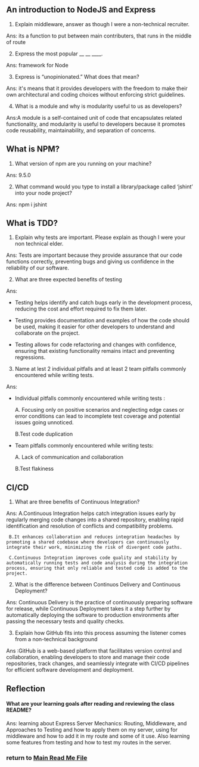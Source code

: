 ## An introduction to NodeJS and Express

1. Explain middleware, answer as though I were a non-technical recruiter.

Ans: its a function to put between main contributers, that runs in the middle of route 

2. Express the most popular __ __ ____.

Ans: framework for Node

3. Express is “unopinionated.” What does that mean?

Ans: it's means that it provides developers with the freedom to make their own architectural and coding choices without enforcing strict guidelines.

4. What is a module and why is modularity useful to us as developers?

Ans:A module is a self-contained unit of code that encapsulates related functionality, and modularity is useful to developers because it promotes code reusability, maintainability, and separation of concerns.


## What is NPM?

1. What version of npm are you running on your machine?

Ans: 9.5.0

2. What command would you type to install a library/package called ‘jshint’ into your node project?

Ans: npm i jshint


## What is TDD?

1. Explain why tests are important. Please explain as though I were your non technical elder.

Ans: Tests are important because they provide assurance that our code functions correctly, preventing bugs and giving us confidence in the reliability of our software.

2. What are three expected benefits of testing

Ans:
- Testing helps identify and catch bugs early in the development process, reducing the cost and effort required to fix them later.

- Testing provides documentation and examples of how the code should be used, making it easier for other developers to understand and collaborate on the project.
- Testing allows for code refactoring and changes with confidence, ensuring that existing functionality remains intact and preventing regressions.

3. Name at lest 2 individual pitfalls and at least 2 team pitfalls commonly encountered while writing tests.

Ans:
- Individual pitfalls commonly encountered while writing tests :

    A. Focusing only on positive scenarios and neglecting edge cases or error conditions can lead to incomplete test coverage and potential issues going unnoticed.

    B.Test code duplication

- Team pitfalls commonly encountered while writing tests: 

    A. Lack of communication and collaboration

    B.Test flakiness

## CI/CD

1. What are three benefits of Continuous Integration?
     
 Ans:
     A.Continuous Integration helps catch integration issues early by regularly merging code changes into a shared repository, enabling rapid identification and resolution of conflicts and compatibility problems.

     B.It enhances collaboration and reduces integration headaches by promoting a shared codebase where developers can continuously integrate their work, minimizing the risk of divergent code paths.

     C.Continuous Integration improves code quality and stability by automatically running tests and code analysis during the integration process, ensuring that only reliable and tested code is added to the project.

2. What is the difference between Continuos Delivery and Continuous Deployment?

Ans: Continuous Delivery is the practice of continuously preparing software for release, while Continuous Deployment takes it a step further by automatically deploying the software to production environments after passing the necessary tests and quality checks.

3. Explain how GitHub fits into this process assuming the listener comes from a non-technical background


Ans :GitHub is a web-based platform that facilitates version control and collaboration, enabling developers to store and manage their code repositories, track changes, and seamlessly integrate with CI/CD pipelines for efficient software development and deployment.

## Reflection
 #### What are your learning goals after reading and reviewing the class README?

Ans: learning about Express Server Mechanics: Routing, Middleware, and Approaches to Testing and how to apply them on my server, using for middleware and how to add it in my route and some of it use.
Also learning some features from testing and how to test my routes in the server.


 ### return to [Main Read Me File](./README.md)
